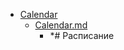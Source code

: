- <a href = "E:\Node_projects\Node_Way\Education\TSH_index\Index-master_14.10.2020\Calendar\cat.Calendar\dir.Calendar.md">Calendar</a>
    - <a href = "E:\Node_projects\Node_Way\Education\TSH_index\Index-master_14.10.2020\Calendar\Calendar.md">Calendar.md</a>
        - *# Расписание
